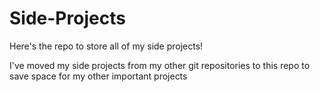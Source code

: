 # Side-Projects
Here's the repo to store all of my side projects!

I've moved my side projects from my other git repositories to this repo to save space for my other important projects
